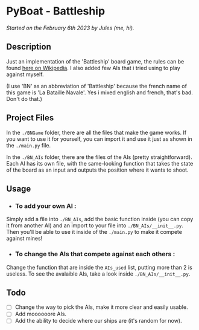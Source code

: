 # PyBoat - Battleship
*Started on the February 6th 2023 by Jules (me, hi).*

## Description
Just an implementation of the 'Battleship' board game, the rules can be found [here on Wikipedia](https://en.wikipedia.org/wiki/Battleship_(game)). I also added few AIs that i tried using to play against myself. 

(I use 'BN' as an abbreviation of 'Battleship' because the french name of this game is 'La Bataille Navale'. Yes i mixed english and french, that's bad. Don't do that.)

## Project Files
In the `./BNGame` folder, there are all the files that make the game works. If you want to use it for yourself, you can import it and use it just as shown in the `./main.py` file.

In the `./BN_AIs` folder, there are the files of the AIs (pretty straightforward). Each AI has its own file, with the same-looking function that takes the state of the board as an input and outputs the position where it wants to shoot.

## Usage
- ### To add your own AI :
Simply add a file into `./BN_AIs`, add the basic function inside (you can copy it from another AI) and an import to your file into `./BN_AIs/__init__.py`. Then you'll be able to use it inside of the `./main.py` to make it compete against mines!
- ### To change the AIs that compete against each others :
Change the function that are inside the `AIs_used` list, putting more than 2 is useless. To see the avalaible AIs, take a look inside `./BN_AIs/__init__.py`.

## Todo
- [ ] Change the way to pick the AIs, make it more clear and easily usable.
- [ ] Add moooooore AIs.
- [ ] Add the ability to decide where our ships are (it's random for now).